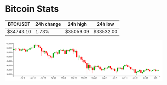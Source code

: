 # Bitcoin Stats

BTC/USDT|24h change|24h high|24h low|
|---|---|---|---|
|$34743.10|1.73%|$35059.09|$33532.00|

<img src="./chart.svg">
